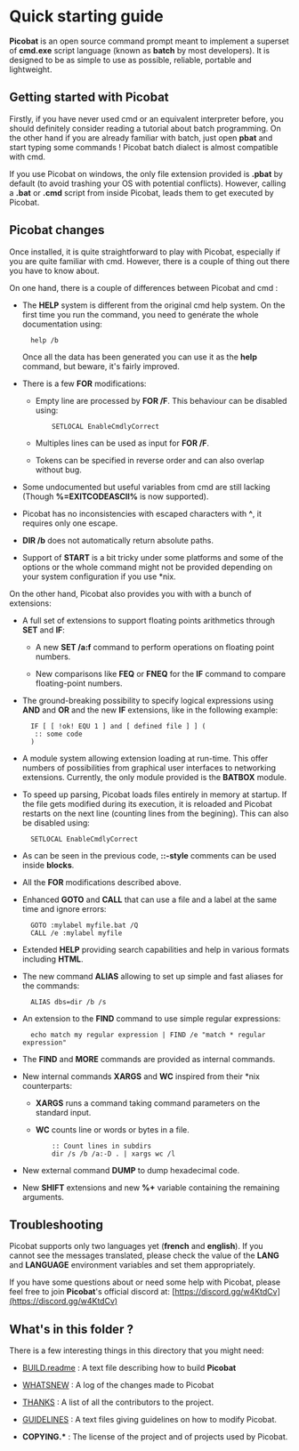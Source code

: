 # Quick starting guide #

**Picobat** is an open source command prompt meant to implement a superset of 
**cmd.exe** script language \(known as **batch** by most developers\). It is 
designed to be as simple to use as possible, reliable, portable and 
lightweight.

## Getting started with Picobat ##

Firstly, if you have never used cmd or an equivalent interpreter before, you 
should definitely consider reading a tutorial about batch programming. On the 
other hand if you are already familiar with batch, just open **pbat** and 
start typing some commands ! Picobat batch dialect is almost compatible with 
cmd.

If you use Picobat on windows, the only file extension provided is **.pbat** 
by default \(to avoid trashing your OS with potential conflicts\). However, 
calling a **.bat** or **.cmd** script from inside Picobat, leads them to get 
executed by Picobat.

## Picobat changes ##

Once installed, it is quite straightforward to play with Picobat, especially 
if you are quite familiar with cmd. However, there is a couple of thing out 
there you have to know about.

On one hand, there is a couple of differences between Picobat and cmd :

* The **HELP** system is different from the original cmd help system. On the 
  first time you run the command, you need to genérate the whole documentation 
  using:

        help /b

  Once all the data has been generated you can use it as the **help** command, 
  but beware, it's fairly improved.

* There is a few **FOR** modifications:

  * Empty line are processed by **FOR /F**. This behaviour can be disabled 
    using:

            SETLOCAL EnableCmdlyCorrect

  * Multiples lines can be used as input for **FOR /F**.

  * Tokens can be specified in reverse order and can also overlap without bug.

* Some undocumented but useful variables from cmd are still lacking \(Though 
  **%=EXITCODEASCII%** is now supported\).

* Picobat has no inconsistencies with escaped characters with **^**, it 
  requires only one escape.

* **DIR /b** does not automatically return absolute paths.

* Support of **START** is a bit tricky under some platforms and some of the 
  options or the whole command might not be provided depending on your system 
  configuration if you use \*nix.

On the other hand, Picobat also provides you with with a bunch of extensions:

* A full set of extensions to support floating points arithmetics through 
  **SET** and **IF**:

  * A new **SET /a:f** command to perform operations on floating point 
    numbers.

  * New comparisons like **FEQ** or **FNEQ** for the **IF** command to compare 
    floating-point numbers.

* The ground-breaking possibility to specify logical expressions using 
  **AND** and **OR** and the new **IF** extensions, like in the following 
  example:

        IF [ [ !ok! EQU 1 ] and [ defined file ] ] (
         :: some code 
        )

* A module system allowing extension loading at run-time. This offer numbers 
  of possibilities from graphical user interfaces to networking extensions. 
  Currently, the only module provided is the **BATBOX** module.

* To speed up parsing, Picobat loads files entirely in memory at startup. If 
  the file gets modified during its execution, it is reloaded and Picobat 
  restarts on the next line \(counting lines from the begining\). This can 
  also be disabled using:

        SETLOCAL EnableCmdlyCorrect

* As can be seen in the previous code, **::-style** comments can be used 
  inside **blocks**.

* All the **FOR** modifications described above.

* Enhanced **GOTO** and **CALL** that can use a file and a label at the same 
  time and ignore errors:

        GOTO :mylabel myfile.bat /Q
        CALL /e :mylabel myfile

* Extended **HELP** providing search capabilities and help in various formats 
  including **HTML**.

* The new command **ALIAS** allowing to set up simple and fast aliases for the 
  commands:

        ALIAS dbs=dir /b /s

* An extension to the **FIND** command to use simple regular expressions:

        echo match my regular expression | FIND /e "match * regular expression"

* The **FIND** and **MORE** commands are provided as internal commands.

* New internal commands **XARGS** and **WC** inspired from their \*nix 
  counterparts:

  * **XARGS** runs a command taking command parameters on the standard input.

  * **WC** counts line or words or bytes in a file.

            :: Count lines in subdirs 
            dir /s /b /a:-D . | xargs wc /l

* New external command **DUMP** to dump hexadecimal code.

* New **SHIFT** extensions and new **%+** variable containing the remaining 
  arguments.

## Troubleshooting ##

Picobat supports only two languages yet \(**french** and **english**\). If you 
cannot see the messages translated, please check the value of the **LANG** and 
**LANGUAGE** environment variables and set them appropriately.

If you have some questions about or need some help with Picobat, please feel 
free to join **Picobat**'s official discord at: 
[https://discord.gg/w4KtdCv](https://discord.gg/w4KtdCv)

## What's in this folder ? ##

There is a few interesting things in this directory that you might need:

* [BUILD.readme](BUILD.readme) : A text file describing how to build 
  **Picobat**

* [WHATSNEW](WHATSNEW.md) : A log of the changes made to Picobat

* [THANKS](THANKS.md) : A list of all the contributors to the project.

* [GUIDELINES](GUIDELINES.md) : A text files giving guidelines on how to 
  modify Picobat.

* **COPYING.\*** : The license of the project and of projects used by Picobat.

